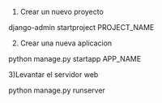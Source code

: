 1) Crear un nuevo proyecto

django-admin startproject PROJECT_NAME

2) Crear una nueva aplicacion

python manage.py startapp APP_NAME

3)Levantar el servidor web

python manage.py runserver